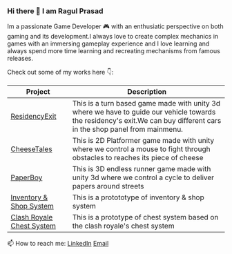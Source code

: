 ### Hi there 👋 I am Ragul Prasad

Im a passionate Game Developer 🎮 with an enthusiatic perspective on both gaming and its development.I always love to create  complex mechanics in games with an immersing gameplay experience and I love learning and always spend more time learning and recreating mechanisms from famous releases.

Check out some of my works here 👇:

| Project  | Description |
| -------- | -------- |
| [ResidencyExit](https://play.google.com/store/apps/details?id=com.ThunderBlitzEntertainments.ResidencyExit)  | This is a turn based game made with unity 3d where we have to guide our vehicle towards the residency's exit.We can buy different cars in the shop panel from mainmenu.   |
| [CheeseTales](https://ragul-prasad.itch.io/cheese-tales)   | This is 2D Platformer game made with unity where we control a mouse to fight through obstacles to reaches its piece of cheese  | 
| [PaperBoy](https://ragul-prasad.itch.io/paperboy)   | This is 3D endless runner game made with unity 3d where we control a cycle to deliver papers around streets  | 
| [Inventory & Shop System](https://ragul-prasad.itch.io/httpsgithubcomragulprasadginventory-shopprototype)   | This is a protototype of inventory & shop system|
| [Clash Royale Chest System](https://ragul-prasad.itch.io/clash-royal-chest-system)   | This is a prototype of chest system based on the clash royale's chest system|

📫 How to reach me:
[LinkedIn](https://www.linkedin.com/in/ragul-prasad-384287199/)
[Email](ragulprasadg10122001@gmail.com)
<!--
**RagulPrasadG/RagulPrasadG** is a ✨ _special_ ✨ repository because its `README.md` (this file) appears on your GitHub profile.

Here are some ideas to get you started:

- 🔭 I’m currently working on ...
- 🌱 I’m currently learning ...
- 👯 I’m looking to collaborate on ...
- 🤔 I’m looking for help with ...
- 💬 Ask me about ...
- 📫 How to reach me: ...
- 😄 Pronouns: ...
- ⚡ Fun fact: ...
-->
